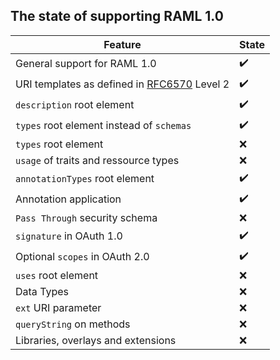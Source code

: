 ## The state of supporting RAML 1.0

Feature | State
---|---
General support for RAML 1.0 | :heavy_check_mark:
URI templates as defined in [RFC6570](https://tools.ietf.org/html/rfc6570) Level 2 | :heavy_check_mark:
`description` root element | :heavy_check_mark:
`types` root element instead of `schemas` | :heavy_check_mark:
`types` root element | :x:
`usage` of traits and ressource types | :x:
`annotationTypes` root element | :heavy_check_mark:
Annotation application | :heavy_check_mark:
`Pass Through` security schema | :x:
`signature` in OAuth 1.0 | :heavy_check_mark:
Optional `scopes` in OAuth 2.0 | :heavy_check_mark:
`uses` root element | :x:
Data Types | :x:
`ext` URI parameter | :x:
`queryString` on methods | :x:
Libraries, overlays and extensions | :x:

